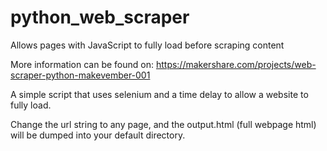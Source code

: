 # python_web_scraper
Allows pages with JavaScript to fully load before scraping content

More information can be found on:
https://makershare.com/projects/web-scraper-python-makevember-001

A simple script that uses selenium and a time delay to allow a website to fully load.

Change the url string to any page, and the output.html (full webpage html) will be dumped into your default directory.
